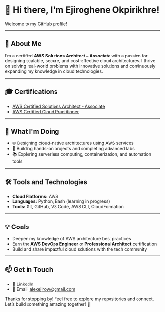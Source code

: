# 👋 Hi there, I'm Ejiroghene Okpirikhre!

Welcome to my GitHub profile!

---

## 🚀 About Me  
I’m a certified **AWS Solutions Architect – Associate** with a passion for designing scalable, secure, and cost-effective cloud architectures. I thrive on solving real-world problems with innovative solutions and continuously expanding my knowledge in cloud technologies.

---

## 🎓 Certifications  
- [AWS Certified Solutions Architect – Associate](https://www.credly.com/badges/abf270f7-198b-4554-a542-cef4490312ca/public_url)  
- [AWS Certified Cloud Practitioner](https://www.credly.com/badges/8e9ed054-804a-4070-a6d8-6356ab140e9d/public_url)
---

## 🌱 What I'm Doing  
- 🌐 Designing cloud-native architectures using AWS services  
- 🧪 Building hands-on projects and completing advanced labs  
- 📚 Exploring serverless computing, containerization, and automation tools  

---

## 🛠️ Tools and Technologies  
- **Cloud Platforms:** AWS  
- **Languages:** Python, Bash (learning in progress)  
- **Tools:** Git, GitHub, VS Code, AWS CLI, CloudFormation  

---

## 💡 Goals  
- Deepen my knowledge of AWS architecture best practices  
- Earn the **AWS DevOps Engineer** or **Professional Architect** certification  
- Build and share impactful cloud solutions with the tech community  

---

## 📫 Get in Touch  
- 📍 [LinkedIn](https://www.linkedin.com/in/okpirikhre-ejiro/)  
- 📧 Email: alexejirow@gmail.com  

Thanks for stopping by! Feel free to explore my repositories and connect. Let’s build something amazing together! 🌟
